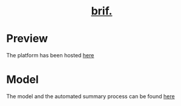 <h1 align="center">
  <a href="https://brif.netlify.app/">
    brif.
  </a>
</h1>

# Preview
The platform has been hosted [here](brif.netlify.app)

# Model
The model and the automated summary process can be found [here](github.com/avocadoali/brif-summarizer)
